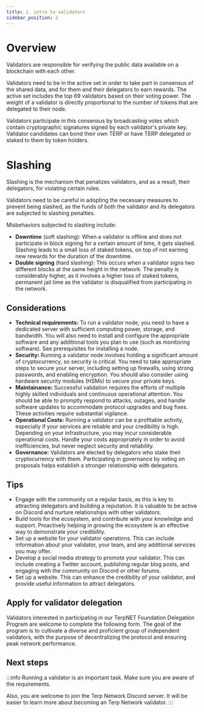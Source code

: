 ```yaml
---
title: 1. intro to validators
sidebar_position: 2
---
```


# Overview
Validators are responsible for verifying the public data available on a blockchain with each other.

Validators need to be in the active set in order to take part in consensus of the shared data, and for them and their delegators to earn rewards. The active set includes the top 69 validators based on their voting power. The weight of a validator is directly proportional to the number of tokens that are delegated to their node.

Validators participate in this consensus by broadcasting votes which contain cryptographic signatures signed by each validator's private key. Validator candidates can bond their own TERP or have TERP delegated or staked to them by token holders. 
# Slashing

Slashing is the mechanism that penalizes validators, and as a result, their delegators, for violating certain rules.

Validators need to be careful in adopting the necessary measures to prevent being slashed, as the funds of both the validator and its delegators are subjected to slashing penalties.

Misbehaviors subjected to slashing include:

- **Downtime** (soft slashing): When a validator is offline and does not participate in block signing for a certain amount of time, it gets slashed. Slashing leads to a small loss of staked tokens, on top of not earning new rewards for the duration of the downtime.
- **Double signing** (hard slashing): This occurs when a validator signs two different blocks at the same height in the network. The penalty is considerably higher, as it involves a higher loss of staked tokens, permanent jail time as the validator is disqualified from participating in the network.

## Considerations
- **Technical requirements:** To run a validator node, you need to have a dedicated server with sufficient computing power, storage, and bandwidth. You will also need to install and configure the appropriate software and any additional tools you plan to use (such as monitoring software). See prerequisites for installing a node.
- **Security:** Running a validator node involves holding a significant amount of cryptocurrency, so security is critical. You need to take appropriate steps to secure your server, including setting up firewalls, using strong passwords, and enabling encryption. You should also consider using hardware security modules (HSMs) to secure your private keys.
- **Maintainance:** Successful validation requires the efforts of multiple highly skilled individuals and continuous operational attention. You should be able to promptly respond to attacks, outages, and handle software updates to accommodate protocol upgrades and bug fixes. These activities require substantial vigilance.
- **Operational Costs:** Running a validator can be a profitable activity, especially if your services are reliable and your credibility is high. Depending on your infrastructure, you may incur considerable operational costs. Handle your costs appropriately in order to avoid inefficiencies, but never neglect security and reliability.
- **Governance:** Validators are elected by delegators who stake their cryptocurrency with them. Participating in governance by voting on proposals helps establish a stronger relationship with delegators.

## Tips
- Engage with the community on a regular basis, as this is key to attracting delegators and building a reputation. It is valuable to be active on Discord and nurture relationships with other validators.
- Build tools for the ecosystem, and contribute with your knowledge and support. Proactively helping in growing the ecosystem is an effective way to demonstrate your credibility.
- Set up a website for your validator operations. This can include information about your validator, your team, and any additional services you may offer.
- Develop a social media strategy to promote your validator. This can include creating a Twitter account, publishing regular blog posts, and engaging with the community on Discord or other forums.
- Set up a website. This can enhance the credibility of your validator, and provide useful information to attract delegators.

## Apply for validator delegation
Validators interested in participating in our TerpNET Foundation Delegation Program are welcome to complete the following form. The goal of the program is to cultivate a diverse and proficient group of independent validators, with the purpose of decentralizing the protocol and ensuring peak network performance.

## Next steps
:::info 
Running a validator is an important task. Make sure you are aware of the requirements.

Also, you are welcome to join the Terp Network Discord server. It will be easier to learn more about becoming an Terp Network validator.
:::